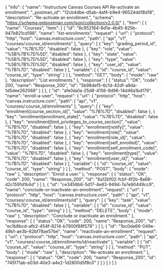 {
  "info": {
    "name": "Instructure Canvas Courses API Re-activate an enrollment",
    "_postman_id": "12cb4dbe-d5ab-4af4-b9e4-96524dd18d18",
    "description": "Re-activate an enrollment.",
    "schema": "https://schema.getpostman.com/json/collection/v2.0.0/"
  },
  "item": [
    {
      "name": "Courses",
      "item": [
        {
          "id": "8c952164-8d1e-4b45-825b-947b821cd198",
          "name": "list-enrollments",
          "request": {
            "url": {
              "protocol": "http",
              "host": "canvas.instructure.com",
              "path": [
                "api",
                "v1",
                "courses/:course_id/enrollments"
              ],
              "query": [
                {
                  "key": "grading_period_id",
                  "value": "%7B%7D",
                  "disabled": false
                },
                {
                  "key": "role",
                  "value": "%5B%7B%7D%5D",
                  "disabled": false
                },
                {
                  "key": "state",
                  "value": "%5B%7B%7D%5D",
                  "disabled": false
                },
                {
                  "key": "type",
                  "value": "%5B%7B%7D%5D",
                  "disabled": false
                },
                {
                  "key": "user_id",
                  "value": "%7B%7D",
                  "disabled": false
                }
              ],
              "variable": [
                {
                  "id": "course_id",
                  "value": "course_id",
                  "type": "string"
                }
              ]
            },
            "method": "GET",
            "body": {
              "mode": "raw"
            },
            "description": "List enrollments."
          },
          "response": [
            {
              "status": "OK",
              "code": 200,
              "name": "Response_200",
              "id": "5b98def5-6c1d-42df-a8da-1d5dee262068"
            }
          ]
        },
        {
          "id": "afe0da1a-25d8-4156-9d98-14d46a1bd179",
          "name": "enroll-a-user",
          "request": {
            "url": {
              "protocol": "http",
              "host": "canvas.instructure.com",
              "path": [
                "api",
                "v1",
                "courses/:course_id/enrollments"
              ],
              "query": [
                {
                  "key": "enrollment[course_section_id]",
                  "value": "%7B%7D",
                  "disabled": false
                },
                {
                  "key": "enrollment[enrollment_state]",
                  "value": "%7B%7D",
                  "disabled": false
                },
                {
                  "key": "enrollment[limit_privileges_to_course_section]",
                  "value": "%7B%7D",
                  "disabled": false
                },
                {
                  "key": "enrollment[notify]",
                  "value": "%7B%7D",
                  "disabled": false
                },
                {
                  "key": "enrollment[role]",
                  "value": "%7B%7D",
                  "disabled": false
                },
                {
                  "key": "enrollment[role_id]",
                  "value": "%7B%7D",
                  "disabled": false
                },
                {
                  "key": "enrollment[self_enrolled]",
                  "value": "%7B%7D",
                  "disabled": false
                },
                {
                  "key": "enrollment[self_enrollment_code]",
                  "value": "%7B%7D",
                  "disabled": false
                },
                {
                  "key": "enrollment[type]",
                  "value": "%7B%7D",
                  "disabled": false
                },
                {
                  "key": "enrollment[user_id]",
                  "value": "%7B%7D",
                  "disabled": false
                }
              ],
              "variable": [
                {
                  "id": "course_id",
                  "value": "course_id",
                  "type": "string"
                }
              ]
            },
            "method": "POST",
            "body": {
              "mode": "raw"
            },
            "description": "Enroll a user."
          },
          "response": [
            {
              "status": "OK",
              "code": 200,
              "name": "Response_200",
              "id": "6a12bf02-fcbf-4f2b-8a68-d2c1591d1b4d"
            }
          ]
        },
        {
          "id": "ce3458b6-5d17-4e83-949d-7a7e90449cc9",
          "name": "conclude-or-inactivate-an-enrollment",
          "request": {
            "url": {
              "protocol": "http",
              "host": "canvas.instructure.com",
              "path": [
                "api",
                "v1",
                "courses/:course_id/enrollments/id"
              ],
              "query": [
                {
                  "key": "task",
                  "value": "%7B%7D",
                  "disabled": false
                }
              ],
              "variable": [
                {
                  "id": "course_id",
                  "value": "course_id",
                  "type": "string"
                }
              ]
            },
            "method": "DELETE",
            "body": {
              "mode": "raw"
            },
            "description": "Conclude or inactivate an enrollment."
          },
          "response": [
            {
              "status": "OK",
              "code": 200,
              "name": "Response_200",
              "id": "ec1b8bcd-afb2-454f-8214-b7900f88f579"
            }
          ]
        },
        {
          "id": "1bc0de66-049e-49b1-ae3b-62bf78ae57be",
          "name": "reactivate-an-enrollment",
          "request": {
            "url": {
              "protocol": "http",
              "host": "canvas.instructure.com",
              "path": [
                "api",
                "v1",
                "courses/:course_id/enrollments/id/reactivate"
              ],
              "variable": [
                {
                  "id": "course_id",
                  "value": "course_id",
                  "type": "string"
                }
              ]
            },
            "method": "PUT",
            "body": {
              "mode": "raw"
            },
            "description": "Re-activate an enrollment."
          },
          "response": [
            {
              "status": "OK",
              "code": 200,
              "name": "Response_200",
              "id": "745f71ab-e03d-40e3-a4e2-1d2800d5f8c0"
            }
          ]
        }
      ]
    }
  ]
}